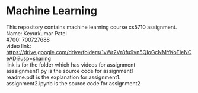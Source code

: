 # Machine Learning
This repository contains machine learning course cs5710 assignment.<br/>
Name: Keyurkumar Patel<br/>
#700: 700727688<br/>
video link: https://drive.google.com/drive/folders/1yWr2Vr8fu9vn5QIoGcNMYKoEIeNCeADi?usp=sharing<br/>
link is for the folder which has videos for assignment<br/>
asssignment1.py is the source code for assignment1<br/>
readme.pdf is the explanation for assignment1.<br/> 
assignment2.ipynb is the source code for assignment2<br/>
